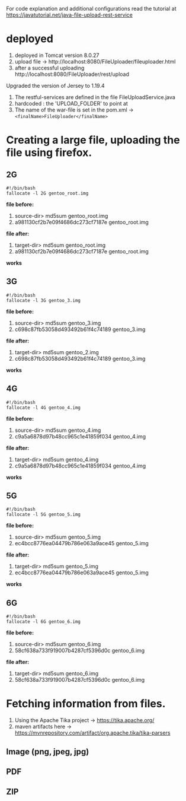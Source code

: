 For code explanation and additional configurations read the tutorial at https://javatutorial.net/java-file-upload-rest-service 


# deployed

1. deployed in Tomcat version 8.0.27
2. upload file -> http://localhost:8080/FileUploader/fileuploader.html 
3. after a successful uploading http://localhost:8080/FileUploader/rest/upload 

Upgraded the version of Jersey to 1.19.4
1. The restful-services are defined in the file FileUploadService.java
2. hardcoded : the 'UPLOAD_FOLDER' to point at 
2. The name of the war-file is set in the pom.xml -> ```<finalName>FileUploader</finalName>```


# Creating a large file,  uploading the file using firefox.

## 2G

```
#!/bin/bash
fallocate -l 2G gentoo_root.img
```

**file before:**
1. source-dir> md5sum gentoo_root.img
2. a981130cf2b7e09f4686dc273cf7187e  gentoo_root.img

**file after:**
1. target-dir> md5sum gentoo_root.img
2. a981130cf2b7e09f4686dc273cf7187e  gentoo_root.img

**works**

## 3G

```
#!/bin/bash
fallocate -l 3G gentoo_3.img
```

**file before:**
1. source-dir> md5sum gentoo_3.img
2. c698c87fb53058d493492b61f4c74189  gentoo_3.img

**file after:**
1. target-dir> md5sum gentoo_2.img
2. c698c87fb53058d493492b61f4c74189  gentoo_3.img

**works**

## 4G

```
#!/bin/bash
fallocate -l 4G gentoo_4.img
```

**file before:**
1. source-dir> md5sum gentoo_4.img
2. c9a5a6878d97b48cc965c1e41859f034  gentoo_4.img

**file after:**
1. target-dir> md5sum gentoo_4.img
2. c9a5a6878d97b48cc965c1e41859f034  gentoo_4.img

**works**


## 5G

```
#!/bin/bash
fallocate -l 5G gentoo_5.img
```

**file before:**
1. source-dir> md5sum gentoo_5.img
2. ec4bcc8776ea04479b786e063a9ace45  gentoo_5.img

**file after:**
1. target-dir> md5sum gentoo_5.img
2. ec4bcc8776ea04479b786e063a9ace45  gentoo_5.img

**works**


## 6G

```
#!/bin/bash
fallocate -l 6G gentoo_6.img
```

**file before:**
1. source-dir> md5sum gentoo_6.img
2. 58cf638a733f919007b4287cf5396d0c  gentoo_6.img

**file after:**
1. target-dir> md5sum gentoo_6.img
2. 58cf638a733f919007b4287cf5396d0c  gentoo_6.img

# Fetching information from files.

1. Using the Apache Tika project -> https://tika.apache.org/ 
2. maven artifacts here -> https://mvnrepository.com/artifact/org.apache.tika/tika-parsers

## Image (png, jpeg, jpg)

## PDF


## ZIP


